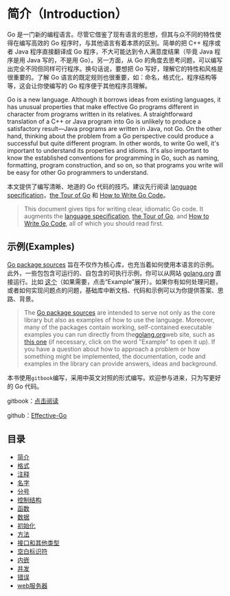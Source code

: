 # 简介（Introduction）

Go 是一门新的编程语言。尽管它借鉴了现有语言的思想，但其与众不同的特性使得在编写高效的 Go 程序时，与其他语言有着本质的区别。简单的把 C++ 程序或者 Java 程序直接翻译成 Go 程序，不大可能达到令人满意度结果（毕竟 Java 程序是用 Java 写的，不是用 Go）。另一方面，从 Go 的角度去思考问题，可以编写出完全不同但同样可行程序。换句话说，要想把 Go 写好，理解它的特性和风格是很重要的。了解 Go 语言的既定规则也很重要，如：命名，格式化，程序结构等等，这会让你使编写的 Go 程序便于其他程序员理解。

Go is a new language. Although it borrows ideas from existing languages, it has unusual properties that make effective Go programs different in character from programs written in its relatives. A straightforward translation of a C++ or Java program into Go is unlikely to produce a satisfactory result—Java programs are written in Java, not Go. On the other hand, thinking about the problem from a Go perspective could produce a successful but quite different program. In other words, to write Go well, it's important to understand its properties and idioms. It's also important to know the established conventions for programming in Go, such as naming, formatting, program construction, and so on, so that programs you write will be easy for other Go programmers to understand.

本文提供了编写清晰、地道的 Go 代码的技巧。建议先行阅读 [language specification](https://golang.org/ref/spec)，[the Tour of Go](https://tour.golang.org/) 和 [How to Write Go Code](https://golang.org/doc/code.html)。

> This document gives tips for writing clear, idiomatic Go code. It augments the [language specification](https://golang.org/ref/spec), [the Tour of Go](https://tour.golang.org/), and [How to Write Go Code](https://golang.org/doc/code.html), all of which you should read first.

## 示例\(Examples\)

[Go package sources](https://golang.org/src/) 旨在不仅作为核心库，也充当着如何使用本语言的示例。此外，一些包包含可运行的、自包含的可执行示例，你可以从网站 [golang.org](https://golang.org/) 直接运行。比如 [这个](https://golang.org/pkg/strings/#example_Map)（如果需要，点击“Example”展开）。如果你有如何处理问题，或者如何实现问题点的问题，基础库中断文档、代码和示例可以为你提供答案、思路、背景。

> The [Go package sources](https://golang.org/src/) are intended to serve not only as the core library but also as examples of how to use the language. Moreover, many of the packages contain working, self-contained executable examples you can run directly from the[golang.org](https://golang.org/)web site, such as [this one](https://golang.org/pkg/strings/#example_Map) \(if necessary, click on the word "Example" to open it up\). If you have a question about how to approach a problem or how something might be implemented, the documentation, code and examples in the library can provide answers, ideas and background.

本书使用`gitbook`编写，采用中英文对照的形式编写。欢迎参与进来，只为写更好的 Go 代码。

gitbook：[点击阅读](https://leunggeorge.gitbooks.io/effective-go/content/)

github：[Effective-Go](https://github.com/LeungGeorge/Effective-Go)

## 目录

* [简介](README.md)
* [格式](/docs/chapter1.md)
* [注释](/docs/chapter2.md)
* [名字](/docs/chapter3.md)
* [分号](/docs/chapter4.md)
* [控制结构](/docs/chapter5.md)
* [函数](/docs/chapter6.md)
* [数据](/docs/chapter7.md)
* [初始化](/docs/chapter8.md)
* [方法](/docs/chapter9.md)
* [接口和其他类型](/docs/chapter10.md)
* [空白标识符](/docs/chapter11.md)
* [内嵌](/docs/chapter12.md)
* [并发](/docs/chapter13.md)
* [错误](/docs/chapter14.md)
* [web服务器](/docs/chapter15.md)



